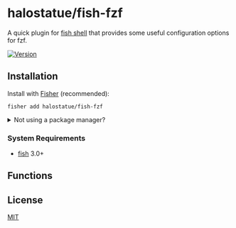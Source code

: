 # halostatue/fish-fzf

A quick plugin for <a href="https://fishshell.com" title="friendly
interactive shell">fish shell</a> that provides some useful configuration
options for fzf.

[![Version](https://img.shields.io/github/tag/halostatue/fish-fzf.svg?label=Version)](https://github.com/halostatue/fish-go/releases)

## Installation

Install with [Fisher](https://github.com/jorgebucaran/fisher) (recommended):

```fish
fisher add halostatue/fish-fzf
```

<details>
<summary>Not using a package manager?</summary>

---

Copy `conf.d/*.fish` to your fish configuration directory preserving the
directory structure.
</details>

### System Requirements

- [fish](https://github.com/fish-shell/fish-shell) 3.0+

## Functions

## License

[MIT](LICENCE.md)
